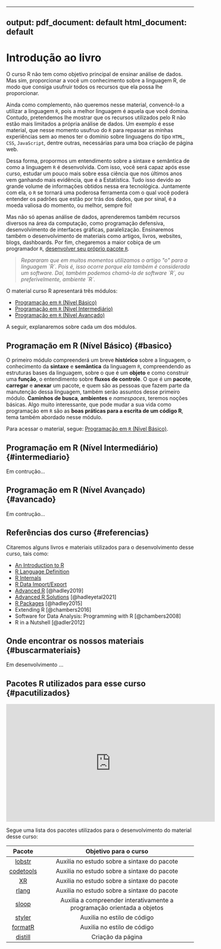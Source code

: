 
---
output:
  pdf_document: default
  html_document: default
---


# Introdução ao livro

O curso R não tem como objetivo principal de ensinar análise de dados. Mas sim, proporcionar a você um conhecimento sobre a linguagem R, de modo que consiga usufruir todos os recursos que ela possa lhe proporcionar.

Ainda como complemento, não queremos nesse material, convencê-lo a utilizar a linguagem `R`, pois a melhor linguagem é aquela que você domina. Contudo, pretendemos lhe mostrar que os recursos utilizados pelo R não estão mais limitados a própria análise de dados. Um exemplo é esse material, que nesse momento usufruo do `R` para repassar as minhas experiências sem ao menos ter o domínio sobre linguagens do tipo `HTML`, `CSS`, `JavaScript`, dentre outras, necessárias para uma boa criação de página web.

Dessa forma, propormos um entendimento sobre a sintaxe e semântica de como a linguagem `R` é desenvolvida. Com isso, você será capaz após esse curso, estudar um pouco mais sobre essa ciência que nos últimos anos vem ganhando mais evidência, que é a Estatística. Tudo isso devido ao grande volume de informações obtidos nessa era tecnológica. Juntamente com ela, o `R` se tornará uma poderosa ferramenta com o qual você poderá entender os padrões que estão por trás dos dados, que por sinal, é a moeda valiosa do momento, ou melhor, sempre foi!

Mas não só apenas análise de dados, aprenderemos também recursos diversos na área da computação, como programação defensiva, desenvolvimento de interfaces gráficas, paralelização. Ensinaremos também o desenvolvimento de materiais como artigos, livros, websites, blogs, dashboards. Por fim, chegaremos a maior cobiça de um programador `R`, [desenvolver seu próprio pacote `R`](https://bendeivide.github.io/meupacoter/).

<blockquote>
<p>
<em> Repararam que em muitos momentos utilizamos o artigo "o" para a linguagem `R`. Pois é, isso ocorre porque ela também é considerada um software. Daí, também podemos chamá-la de software `R`, ou preferivelmente, ambiente `R`. </em>
</p>
</blockquote>

O material curso R apresentará três módulos:

-   [Programação em `R` (Nível Básico)](nbasico.html)
-   [Programação em `R` (Nível Intermediário)](index.html)
-   [Programação em `R` (Nível Avançado)](index.html)

A seguir, explanaremos sobre cada um dos módulos.

## Programação em R (Nível Básico) {#basico}

O primeiro módulo compreenderá um breve **histórico** sobre a linguagem, o conhecimento da **sintaxe** e **semântica** da linguagem `R`, compreendendo as estruturas bases da linguagem, sobre o que é um **objeto** e como construir uma **função**, o entendimento sobre **fluxos de controle**. O que é um **pacote**, **carregar** e **anexar** um pacote, e quem são as pessoas que fazem parte da manutenção dessa linguagem, também serão assuntos desse primeiro módulo. **Caminhos de busca**, **ambientes** e *namespaces*, teremos noções básicas. Algo muito interessante, que pode mudar a sua vida como programação em `R` são as **boas práticas para a escrita de um código R**, tema também abordado nesse módulo.

Para acessar o material, segue: [Programação em `R` (Nível Básico)](nbasico.html).

## Programação em R (Nível Intermediário) {#intermediario}

Em contrução...

## Programação em R (Nível Avançado) {#avancado}

Em contrução...

## Referências dos curso {#referencias}

Citaremos alguns livros e materiais utilizados para o desenvolvimento desse curso, tais como:


 - [An Introduction to R](https://cran.r-project.org/doc/manuals/r-release/R-intro.html)
 - [R Language Definition](https://cran.r-project.org/doc/manuals/R-lang.html)
 - [R Internals](https://cran.r-project.org/doc/manuals/R-ints.html)
 - [R Data Import/Export](https://cran.r-project.org/doc/manuals/r-release/R-data.html)
 - [Advanced R](https://adv-r.hadley.nz/) [@hadley2019]
 - [Advanced R Solutions](http://advanced-r-solutions.rbind.io/) [@hadleyetal2021]
 - [R Packages](https://r-pkgs.org/index.html) [@hadley2015]
 - Extending R [@chambers2016]
 - Software for Data Analysis: Programming with R [@chambers2008]
 - R in a Nutshell [@adler2012]

## Onde encontrar os nossos materiais {#buscarmateriais}

Em desenvolvimento ...

<!-- Temos dedicado uma parte do nosso trabalho no desenvolvimento de materiais em R, dos quais podem ser encontrados em: [Ciencia e Progresso](http://benalana.blogspot.com/), [Github](http://github.com/bendeivide/) e [página pessoal](http://bendeivide.github.io/). -->


## Pacotes R utilizados para esse curso {#pacutilizados}

<iframe width="560" height="315" src="https://www.youtube.com/embed/YRSdoyfqp_g" frameborder="0" allow="accelerometer; autoplay; clipboard-write; encrypted-media; gyroscope; picture-in-picture" allowfullscreen></iframe>

Segue uma lista dos pacotes utilizados para o desenvolvimento do material desse curso:

| Pacote | Objetivo para o curso |
|:------:|:---------------------:|
| [lobstr](https://lobstr.r-lib.org/)  | Auxilia no estudo sobre a sintaxe do pacote |
| [codetools](https://cran.r-project.org/package=codetools/)| Auxilia no estudo sobre a sintaxe do pacote |
|[XR](https://cran.r-project.org/package=XR/) | Auxilia no estudo sobre a sintaxe do pacote |
| [rlang](https://rlang.r-lib.org/) | Auxilia no estudo sobre a sintaxe do pacote |
| [sloop](https://sloop.r-lib.org/) | Auxilia a compreender interativamente a programação orientada a objetos |
| [styler](https://styler.r-lib.org) | Auxilia no estilo de código |
| [formatR](https://yihui.org/formatr) | Auxilia no estilo de código |
| [distill](https://rstudio.github.io/distill/) | Criação da página|





